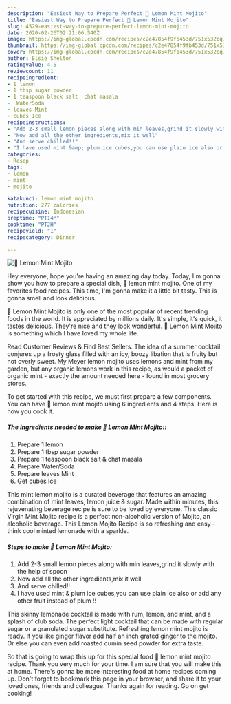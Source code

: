 ```yaml
---
description: "Easiest Way to Prepare Perfect 🍋 Lemon Mint Mojito"
title: "Easiest Way to Prepare Perfect 🍋 Lemon Mint Mojito"
slug: 4529-easiest-way-to-prepare-perfect-lemon-mint-mojito
date: 2020-02-26T02:21:06.540Z
image: https://img-global.cpcdn.com/recipes/c2e47854f9fb453d/751x532cq70/🍋-lemon-mint-mojito-recipe-main-photo.jpg
thumbnail: https://img-global.cpcdn.com/recipes/c2e47854f9fb453d/751x532cq70/🍋-lemon-mint-mojito-recipe-main-photo.jpg
cover: https://img-global.cpcdn.com/recipes/c2e47854f9fb453d/751x532cq70/🍋-lemon-mint-mojito-recipe-main-photo.jpg
author: Elsie Shelton
ratingvalue: 4.5
reviewcount: 11
recipeingredient:
- 1 lemon
- 1 tbsp sugar powder
- 1 teaspoon black salt  chat masala
-  WaterSoda
- leaves Mint
- cubes Ice
recipeinstructions:
- "Add 2-3 small lemon pieces along with min leaves,grind it slowly with the help of spoon"
- "Now add all the other ingredients,mix it well"
- "And serve chilled!!"
- "I have used mint &amp; plum ice cubes,you can use plain ice also or add any other fruit instead of plum !!"
categories:
- Resep
tags:
- lemon
- mint
- mojito

katakunci: lemon mint mojito
nutrition: 277 calories
recipecuisine: Indonesian
preptime: "PT14M"
cooktime: "PT2H"
recipeyield: "1"
recipecategory: Dinner

---
```



![🍋 Lemon Mint Mojito](https://img-global.cpcdn.com/recipes/c2e47854f9fb453d/751x532cq70/🍋-lemon-mint-mojito-recipe-main-photo.jpg)

Hey everyone, hope you're having an amazing day today. Today, I'm gonna show you how to prepare a special dish, 🍋 lemon mint mojito. One of my favorites food recipes. This time, I'm gonna make it a little bit tasty. This is gonna smell and look delicious.

🍋 Lemon Mint Mojito is only one of the most popular of recent trending foods in the world. It is appreciated by millions daily. It's simple, it's quick, it tastes delicious. They're nice and they look wonderful. 🍋 Lemon Mint Mojito is something which I have loved my whole life.

Read Customer Reviews &amp; Find Best Sellers. The idea of a summer cocktail conjures up a frosty glass filled with an icy, boozy libation that is fruity but not overly sweet. My Meyer lemon mojito uses lemons and mint from my garden, but any organic lemons work in this recipe, as would a packet of organic mint - exactly the amount needed here - found in most grocery stores.


To get started with this recipe, we must first prepare a few components. You can have 🍋 lemon mint mojito using 6 ingredients and 4 steps. Here is how you cook it.

##### The ingredients needed to make 🍋 Lemon Mint Mojito::

1. Prepare 1 lemon
1. Prepare 1 tbsp sugar powder
1. Prepare 1 teaspoon black salt &amp; chat masala
1. Prepare  Water/Soda
1. Prepare leaves Mint
1. Get cubes Ice


This mint lemon mojito is a curated beverage that features an amazing combination of mint leaves, lemon juice &amp; sugar. Made within minutes, this rejuvenating beverage recipe is sure to be loved by everyone. This classic Virgin Mint Mojito recipe is a perfect non-alcoholic version of Mojito, an alcoholic beverage. This Lemon Mojito Recipe is so refreshing and easy - think cool minted lemonade with a sparkle. 

##### Steps to make 🍋 Lemon Mint Mojito:

1. Add 2-3 small lemon pieces along with min leaves,grind it slowly with the help of spoon
1. Now add all the other ingredients,mix it well
1. And serve chilled!!
1. I have used mint &amp; plum ice cubes,you can use plain ice also or add any other fruit instead of plum !!


This skinny lemonade cocktail is made with rum, lemon, and mint, and a splash of club soda. The perfect light cocktail that can be made with regular sugar or a granulated sugar substitute. Refreshing lemon mint mojito is ready. If you like ginger flavor add half an inch grated ginger to the mojito. Or else you can even add roasted cumin seed powder for extra taste. 

So that is going to wrap this up for this special food 🍋 lemon mint mojito recipe. Thank you very much for your time. I am sure that you will make this at home. There's gonna be more interesting food at home recipes coming up. Don't forget to bookmark this page in your browser, and share it to your loved ones, friends and colleague. Thanks again for reading. Go on get cooking!
